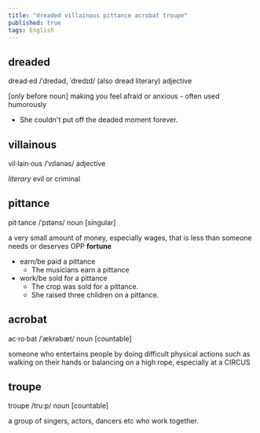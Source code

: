 ```yaml
---
title: "dreaded villainous pittance acrobat troupe"
published: true
tags: English
---
```


## dreaded

dread·ed /ˈdredəd, ˈdredɪd/ (also dread literary) adjective

[only before noun] making you feel afraid or anxious - often used humorously

- She couldn't put off the deaded moment forever.

## villainous

vil·lain·ous /ˈvɪlənəs/ adjective

*literary* evil or criminal

## pittance

pit·tance /ˈpɪtəns/ noun [singular]

a very small amount of money, especially wages, that is less than someone needs
or deserves OPP **fortune**

- earn/be paid a pittance
  - The musicians earn a pittance
- work/be sold for a pittance
  - The crop was sold for a pittance.
  - She raised three children on a pittance.

## acrobat

ac·ro·bat /ˈækrəbæt/ noun [countable]

someone who entertains people by doing difficult physical actions such as
walking on their hands or balancing on a high rope, especially at a CIRCUS

## troupe

troupe /truːp/ noun [countable]

a group of singers, actors, dancers etc who work together.